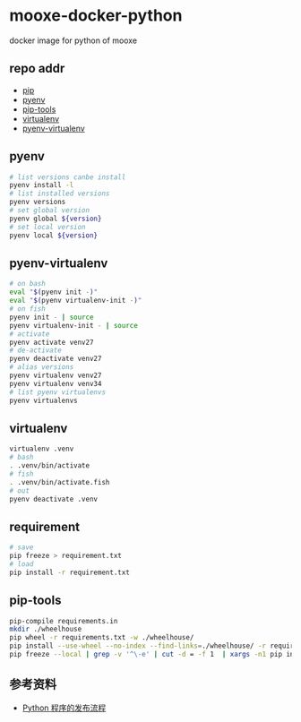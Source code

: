 # mooxe-docker-python

docker image for python of mooxe

## repo addr

  * [pip](https://github.com/pypa/pip)
  * [pyenv](https://github.com/yyuu/pyenv)
  * [pip-tools](https://github.com/nvie/pip-tools)
  * [virtualenv](https://github.com/pypa/virtualenv)
  * [pyenv-virtualenv](https://github.com/yyuu/pyenv-virtualenv)

## pyenv

```bash
# list versions canbe install
pyenv install -l
# list installed versions
pyenv versions
# set global version
pyenv global ${version}
# set local version
pyenv local ${version}
```

## pyenv-virtualenv

```bash
# on bash
eval "$(pyenv init -)"
eval "$(pyenv virtualenv-init -)"
# on fish
pyenv init - | source
pyenv virtualenv-init - | source
# activate
pyenv activate venv27
# de-activate
pyenv deactivate venv27
# alias versions
pyenv virtualenv venv27
pyenv virtualenv venv34
# list pyenv virtualenvs
pyenv virtualenvs
```

## virtualenv

```bash
virtualenv .venv
# bash
. .venv/bin/activate
# fish
. .venv/bin/activate.fish
# out
pyenv deactivate .venv
```

## requirement

```bash
# save
pip freeze > requirement.txt
# load
pip install -r requirement.txt
```

## pip-tools

```bash
pip-compile requirements.in
mkdir ./wheelhouse
pip wheel -r requirements.txt -w ./wheelhouse/
pip install --use-wheel --no-index --find-links=./wheelhouse/ -r requirements.txt
pip freeze --local | grep -v '^\-e' | cut -d = -f 1  | xargs -n1 pip install -U
```

## 参考资料

* [Python 程序的发布流程](http://www.nosa.me/2015/07/11/python-%E7%A8%8B%E5%BA%8F%E7%9A%84%E5%8F%91%E5%B8%83%E6%B5%81%E7%A8%8B/)
